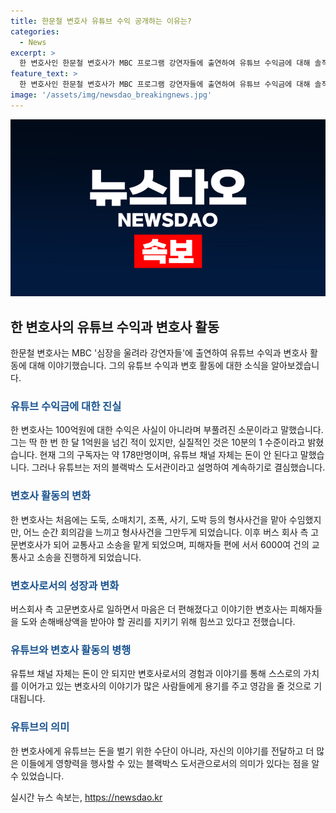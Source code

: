 ```yaml
---
title: 한문철 변호사 유튜브 수익 공개하는 이유는?
categories:
  - News
excerpt: >
  한 변호사인 한문철 변호사가 MBC 프로그램 강연자들에 출연하여 유튜브 수익금에 대해 솔직하게 이야기했다. 그는 1억 원을 넘긴 적도 있지만, 현재는 1000만 원 수익에 만족하며 유튜브를 계속 이어가는 이유를 밝혔다. 또한, 처음에는 돈이 쉽게 들어와 기쁘기도 했지만, 소매치기들의 돈을 수금하는 일에 마음이 어긋나 형사사건을 그만두고 교통사고 관련 저서를 통해 변호사가 되었다고 전했다. 그의 이야기는 담담하면서도 강렬한 메시지를 전달한다.
feature_text: >
  한 변호사인 한문철 변호사가 MBC 프로그램 강연자들에 출연하여 유튜브 수익금에 대해 솔직하게 이야기했다. 그는 1억 원을 넘긴 적도 있지만, 현재는 1000만 원 수익에 만족하며 유튜브를 계속 이어가는 이유를 밝혔다. 또한, 처음에는 돈이 쉽게 들어와 기쁘기도 했지만, 소매치기들의 돈을 수금하는 일에 마음이 어긋나 형사사건을 그만두고 교통사고 관련 저서를 통해 변호사가 되었다고 전했다. 그의 이야기는 담담하면서도 강렬한 메시지를 전달한다.
image: '/assets/img/newsdao_breakingnews.jpg'
---
```


<p><img src="/assets/img/newsdao_breakingnews.jpg" alt="ontimetimes 속보" /></p>

<h2 data-ke-size="size26">한 변호사의 유튜브 수익과 변호사 활동</h2>

<p data-ke-size="size16">한문철 변호사는 MBC '심장을 울려라 강연자들'에 출연하여 유튜브 수익과 변호사 활동에 대해 이야기했습니다. 그의 유튜브 수익과 변호 활동에 대한 소식을 알아보겠습니다.</p>

<h3><b><span style="color: #1a5490;">유튜브 수익금에 대한 진실</span></b></h3>

<p data-ke-size="size16">한 변호사는 100억원에 대한 수익은 사실이 아니라며 부풀려진 소문이라고 말했습니다. 그는 딱 한 번 한 달 1억원을 넘긴 적이 있지만, 실질적인 것은 10분의 1 수준이라고 밝혔습니다. 현재 그의 구독자는 약 178만명이며, 유튜브 채널 자체는 돈이 안 된다고 말했습니다. 그러나 유튜브는 저의 블랙박스 도서관이라고 설명하여 계속하기로 결심했습니다.</p>

<h3><b><span style="color: #1a5490;">변호사 활동의 변화</span></b></h3>

<p data-ke-size="size16">한 변호사는 처음에는 도둑, 소매치기, 조폭, 사기, 도박 등의 형사사건을 맡아 수임했지만, 어느 순간 회의감을 느끼고 형사사건을 그만두게 되었습니다. 이후 버스 회사 측 고문변호사가 되어 교통사고 소송을 맡게 되었으며, 피해자들 편에 서서 6000여 건의 교통사고 소송을 진행하게 되었습니다.</p>

<h3><b><span style="color: #1a5490;">변호사로서의 성장과 변화</span></b></h3>

<p data-ke-size="size16">버스회사 측 고문변호사로 일하면서 마음은 더 편해졌다고 이야기한 변호사는 피해자들을 도와 손해배상액을 받아야 할 권리를 지키기 위해 힘쓰고 있다고 전했습니다.</p>

<h3><b><span style="color: #1a5490;">유튜브와 변호사 활동의 병행</span></b></h3>

<p data-ke-size="size16">유튜브 채널 자체는 돈이 안 되지만 변호사로서의 경험과 이야기를 통해 스스로의 가치를 이어가고 있는 변호사의 이야기가 많은 사람들에게 용기를 주고 영감을 줄 것으로 기대됩니다.</p>

<h3><b><span style="color: #1a5490;">유튜브의 의미</span></b></h3>

<p data-ke-size="size16">한 변호사에게 유튜브는 돈을 벌기 위한 수단이 아니라, 자신의 이야기를 전달하고 더 많은 이들에게 영향력을 행사할 수 있는 블랙박스 도서관으로서의 의미가 있다는 점을 알 수 있었습니다.</p>
실시간 뉴스 속보는, <a href="https://newsdao.kr" rel="dofollow">https://newsdao.kr</a>


